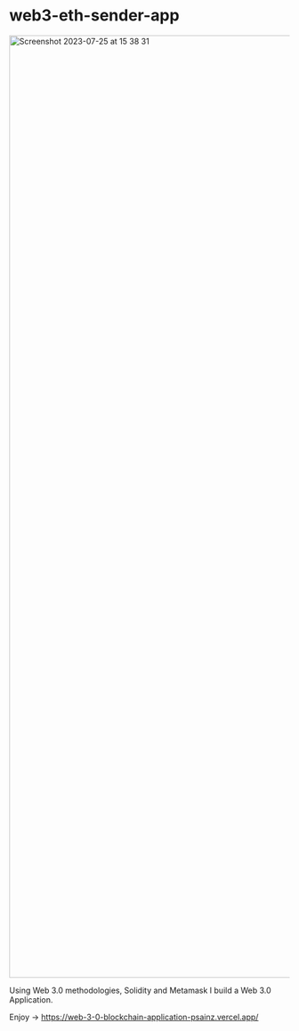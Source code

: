 # web3-eth-sender-app

<img width="1695" alt="Screenshot 2023-07-25 at 15 38 31" src="https://github.com/PSainz/web3-eth-sender-app/assets/99868866/b40e112d-54e1-4494-b040-ad466b6beb62">




Using Web 3.0 methodologies, Solidity and Metamask I build a Web 3.0 Application.

Enjoy -> https://web-3-0-blockchain-application-psainz.vercel.app/


